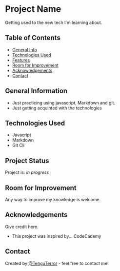# Project Name
Getting used to the new tech I'm learning about. <!-- If you have the project hosted somewhere, include the link here. -->

## Table of Contents
* [General Info](#general-information)
* [Technologies Used](#technologies-used)
* [Features](#features)
* [Room for Improvement](#room-for-improvement)
* [Acknowledgements](#acknowledgements)
* [Contact](#contact)
<!-- * [License](#license) -->


## General Information
- Just practicing using javascript, Markdown and git.
- Just getting acquinted with the technologies
<!-- You don't have to answer all the questions - just the ones relevant to your project. -->


## Technologies Used
- Javacript
- Markdown
- Git Cli



## Project Status
Project is: _in progress_ 


## Room for Improvement
Any way to improve my knowledge is welcome.



## Acknowledgements
Give credit here.
- This project was inspired by... CodeCademy


## Contact
Created by [@TenguTerror](https://www.vegasduard@gmail.com/) - feel free to contact me!


<!-- Optional -->
<!-- ## License -->
<!-- This project is open source and available under the [... License](). -->

<!-- You don't have to include all sections - just the one's relevant to your project -->